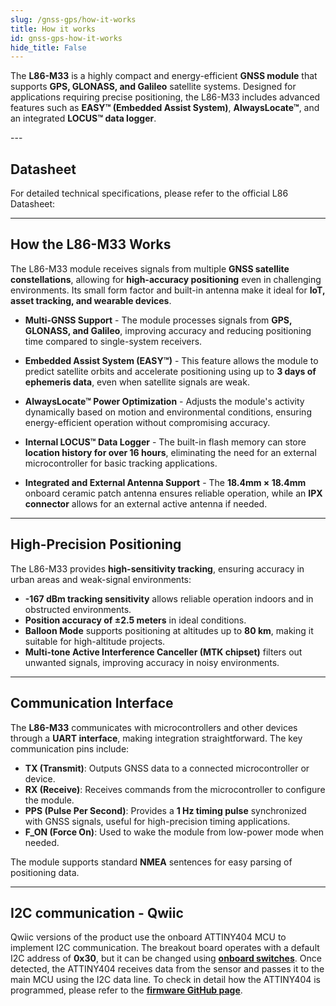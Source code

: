 ```yaml
---
slug: /gnss-gps/how-it-works 
title: How it works
id: gnss-gps-how-it-works 
hide_title: False
---  
```


The **L86-M33** is a highly compact and energy-efficient **GNSS module** that supports **GPS, GLONASS, and Galileo** satellite systems. Designed for applications requiring precise positioning, the L86-M33 includes advanced features such as **EASY™ (Embedded Assist System)**, **AlwaysLocate™**, and an integrated **LOCUS™ data logger**.

<CenteredImage src="/img/gnss-gps/onboard.png" alt="HX711 Standard Board" caption="GNSS GPS L86-M33" width="500px" />

<CenteredImage src="/img/gnss-gps/onboardeasyC.jpg" alt="HX711 Standard Board" caption="GNSS GPS L86-M33 Qwiic (easyC) Board" width="500px" />
---

## Datasheet

For detailed technical specifications, please refer to the official L86 Datasheet:  

<QuickLink  
  title="L86-M33 Datasheet"  
  description="Complete technical documentation for the GNSS-GPS L86-M33 board"  
  url="https://soldered.com/productdata/2023/01/Soldered_L86-M33_datasheet.pdf"  
/>  

---

## How the L86-M33 Works

The L86-M33 module receives signals from multiple **GNSS satellite constellations**, allowing for **high-accuracy positioning** even in challenging environments. Its small form factor and built-in antenna make it ideal for **IoT, asset tracking, and wearable devices**.

- **Multi-GNSS Support** - The module processes signals from **GPS, GLONASS, and Galileo**, improving accuracy and reducing positioning time compared to single-system receivers.

<CenteredImage src="/img/gnss-gps/constellation.png" alt="attiny404 on the HX711 easyC Board" caption="GNSS constellations" width="800px" />

- **Embedded Assist System (EASY™)** - This feature allows the module to predict satellite orbits and accelerate positioning using up to **3 days of ephemeris data**, even when satellite signals are weak.

- **AlwaysLocate™ Power Optimization** - Adjusts the module's activity dynamically based on motion and environmental conditions, ensuring energy-efficient operation without compromising accuracy.

<CenteredImage src="/img/gnss-gps/alwayslocate.png" alt="alwayslocate" caption="AlwaysLocate™ Mode" width="500px" />

- **Internal LOCUS™ Data Logger** - The built-in flash memory can store **location history for over 16 hours**, eliminating the need for an external microcontroller for basic tracking applications.

- **Integrated and External Antenna Support** - The **18.4mm × 18.4mm** onboard ceramic patch antenna ensures reliable operation, while an **IPX connector** allows for an external active antenna if needed.

---

## High-Precision Positioning

The L86-M33 provides **high-sensitivity tracking**, ensuring accuracy in urban areas and weak-signal environments:

- **-167 dBm tracking sensitivity** allows reliable operation indoors and in obstructed environments.
- **Position accuracy of ±2.5 meters** in ideal conditions.
- **Balloon Mode** supports positioning at altitudes up to **80 km**, making it suitable for high-altitude projects.
- **Multi-tone Active Interference Canceller (MTK chipset)** filters out unwanted signals, improving accuracy in noisy environments.

---

## Communication Interface

The **L86-M33** communicates with microcontrollers and other devices through a **UART interface**, making integration straightforward. The key communication pins include:

- **TX (Transmit)**: Outputs GNSS data to a connected microcontroller or device.
- **RX (Receive)**: Receives commands from the microcontroller to configure the module.
- **PPS (Pulse Per Second)**: Provides a **1 Hz timing pulse** synchronized with GNSS signals, useful for high-precision timing applications.
- **F_ON (Force On)**: Used to wake the module from low-power mode when needed.

The module supports standard **NMEA** sentences for easy parsing of positioning data.

---

## I2C communication - Qwiic

Qwiic versions of the product use the onboard ATTINY404 MCU to implement I2C communication. The breakout board operates with a default I2C address of **0x30**, but it can be changed using [**onboard switches**](/gnss-gps/hardware#address-selection-qwiic-version). Once detected, the ATTINY404 receives data from the sensor and passes it to the main MCU using the I2C data line. To check in detail how the ATTINY404 is programmed, please refer to the [**firmware GitHub page**](https://github.com/SolderedElectronics/Soldered-HX711-ADC-For-Weight-Scales-Arduino-Library/tree/dev/extras/attiny_firmware).

<CenteredImage src="/img/gnss-gps/tiny404onboard.png" alt="attiny404 on the HX711 easyC Board" caption="attiny404 on the L86-M33 easyC Board" width="500px" />